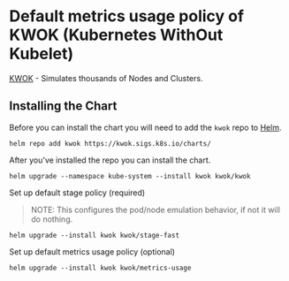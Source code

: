 # Default metrics usage policy of KWOK (Kubernetes WithOut Kubelet)

[KWOK](https://kwok.sigs.k8s.io/) - Simulates thousands of Nodes and Clusters.

## Installing the Chart

Before you can install the chart you will need to add the `kwok` repo to [Helm](https://helm.sh/).

```shell
helm repo add kwok https://kwok.sigs.k8s.io/charts/
```

After you've installed the repo you can install the chart.

```shell
helm upgrade --namespace kube-system --install kwok kwok/kwok
```

Set up default stage policy (required)
> NOTE: This configures the pod/node emulation behavior, if not it will do nothing.

```shell
helm upgrade --install kwok kwok/stage-fast
```

Set up default metrics usage policy (optional)

```shell
helm upgrade --install kwok kwok/metrics-usage
```
